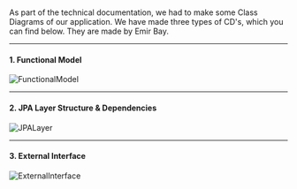 #

As part of the technical documentation, we had to make some Class Diagrams of our application. We have made three types of CD's, which you can find below. They are made by Emir Bay.

---

#### 1. Functional Model
![FunctionalModel](uploads/f8b6f34658c947935a5abf73895a7d6e/FunctionalModel.png)

---

#### 2. JPA Layer Structure & Dependencies
![JPALayer](uploads/575368002eb24903ceb2c0845be0950f/JPALayer.png)


---

#### 3. External Interface
![ExternalInterface](uploads/00e2e1acad9bed935e78305bb8a9d98d/ExternalInterface.png)

